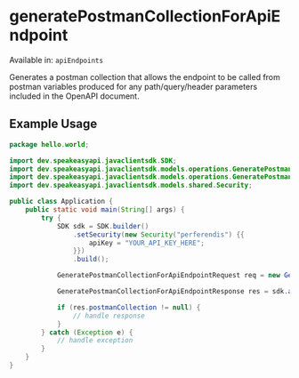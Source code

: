 # generatePostmanCollectionForApiEndpoint
Available in: `apiEndpoints`

Generates a postman collection that allows the endpoint to be called from postman variables produced for any path/query/header parameters included in the OpenAPI document.

## Example Usage
```java
package hello.world;

import dev.speakeasyapi.javaclientsdk.SDK;
import dev.speakeasyapi.javaclientsdk.models.operations.GeneratePostmanCollectionForApiEndpointRequest;
import dev.speakeasyapi.javaclientsdk.models.operations.GeneratePostmanCollectionForApiEndpointResponse;
import dev.speakeasyapi.javaclientsdk.models.shared.Security;

public class Application {
    public static void main(String[] args) {
        try {
            SDK sdk = SDK.builder()
                .setSecurity(new Security("perferendis") {{
                    apiKey = "YOUR_API_KEY_HERE";
                }})
                .build();

            GeneratePostmanCollectionForApiEndpointRequest req = new GeneratePostmanCollectionForApiEndpointRequest("ipsam", "repellendus", "sapiente");            

            GeneratePostmanCollectionForApiEndpointResponse res = sdk.apiEndpoints.generatePostmanCollectionForApiEndpoint(req);

            if (res.postmanCollection != null) {
                // handle response
            }
        } catch (Exception e) {
            // handle exception
        }
    }
}
```
